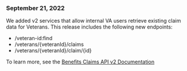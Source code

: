 ### September 21, 2022
We added v2 services that allow internal VA users retrieve existing claim data for Veterans. This release includes the following new endpoints:
* /veteran-id:find
* /veterans/{veteranId}/claims
* /veterans/{veteranId}/claim/{id}

To learn more, see the [Benefits Claims API v2 Documentation](https://developer.va.gov/explore/benefits/docs/claims?version=current)
